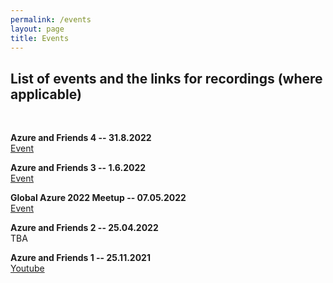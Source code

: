 ```yaml
---
permalink: /events
layout: page
title: Events
---
```


## List of events and the links for recordings (where applicable)
<br>


**Azure and Friends 4 -- 31.8.2022**<br>
[Event](https://www.linkedin.com/events/azureandfriendsmeetup31-86942209420722372609)

**Azure and Friends 3 -- 1.6.2022**<br>
[Event](https://www.linkedin.com/events/azureandfriendsmeetup1-6-inpers6929367990958194688/)

**Global Azure 2022 Meetup -- 07.05.2022**<br>
[Event](https://globalazure.net/communities/2022/azureandfriends)

**Azure and Friends 2 -- 25.04.2022**<br>
TBA

**Azure and Friends 1 -- 25.11.2021**<br>
[Youtube](https://www.youtube.com/watch?v=99iIvvIHs4w)
